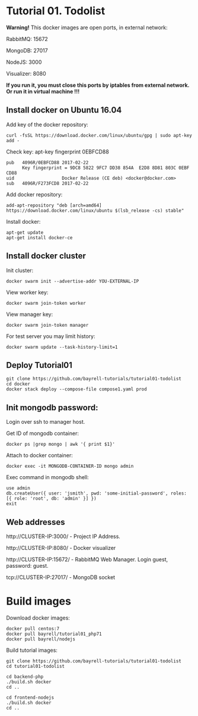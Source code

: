 # Tutorial 01. Todolist


**Warning!** This docker images are open ports, in external network:

RabbitMQ: 15672

MongoDB: 27017

NodeJS: 3000

Visualizer: 8080

**If you run it, you must close this ports by iptables from external network. Or run it in virtual machine !!!**



## Install docker on Ubuntu 16.04

Add key of the docker repository:
```
curl -fsSL https://download.docker.com/linux/ubuntu/gpg | sudo apt-key add -
```

Check key:
apt-key fingerprint 0EBFCD88
```
pub   4096R/0EBFCD88 2017-02-22
      Key fingerprint = 9DC8 5822 9FC7 DD38 854A  E2D8 8D81 803C 0EBF CD88
uid                  Docker Release (CE deb) <docker@docker.com>
sub   4096R/F273FCD8 2017-02-22
```

Add docker repository:
```
add-apt-repository "deb [arch=amd64] https://download.docker.com/linux/ubuntu $(lsb_release -cs) stable"
```

Install docker:
```
apt-get update
apt-get install docker-ce
```



## Install docker cluster

Init cluster:
```
docker swarm init --advertise-addr YOU-EXTERNAL-IP
```

View worker key:
```
docker swarm join-token worker
```

View manager key:
```
docker swarm join-token manager
```


For test server you may limit history:
```
docker swarm update --task-history-limit=1
```


## Deploy Tutorial01

```
git clone https://github.com/bayrell-tutorials/tutorial01-todolist
cd docker
docker stack deploy --compose-file compose1.yaml prod
```


## Init mongodb password:

Login over ssh to manager host.

Get ID of mongodb container:
```
docker ps |grep mongo | awk '{ print $1}'
```

Attach to docker container:
```
docker exec -it MONGODB-CONTAINER-ID mongo admin
```

Exec command in mongodb shell:
```
use admin
db.createUser({ user: 'jsmith', pwd: 'some-initial-password', roles: [{ role: 'root', db: 'admin' }] })
exit
```


## Web addresses

http://CLUSTER-IP:3000/ - Project IP Address.

http://CLUSTER-IP:8080/ - Docker visualizer

http://CLUSTER-IP:15672/ - RabbitMQ Web Manager. Login guest, password: guest.

tcp://CLUSTER-IP:27017/ - MongoDB socket



# Build images

Download docker images:
```
docker pull centos:7
docker pull bayrell/tutorial01_php71
docker pull bayrell/nodejs
```

Build tutorial images:
```
git clone https://github.com/bayrell-tutorials/tutorial01-todolist
cd tutorial01-todolist

cd backend-php
./build.sh docker
cd ..

cd frontend-nodejs
./build.sh docker
cd ..
```
